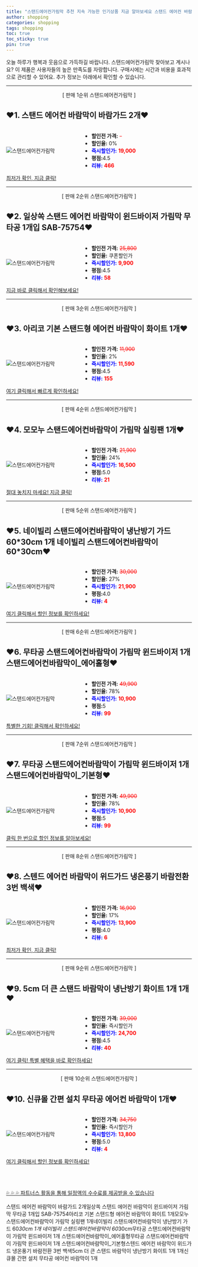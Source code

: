 ```yaml
---
title: "스탠드에어컨가림막 추천 지속 가능한 인기상품 지금 알아보세요 스탠드 에어컨 바람막이 바람가드 2개"
author: shopping
categories: shopping
tags: shopping
toc: true
toc_sticky: true
pin: true
---
```

오늘 하루가 행복과 웃음으로 가득하길 바랍니다. 스탠드에어컨가림막 찾아보고 계시나요? 이 제품은 사용자들의 높은 만족도를 자랑합니다. 구매시에는 시간과 비용을 효과적으로 관리할 수 있어요. 추가 정보는 아래에서 확인할 수 있습니다.

---
<p class="toplist" style="margin: 0 auto; display: block; width: fit-content;">[ 판매 1순위 스탠드에어컨가림막 ]</p>

<h2><strong>❤️1. 스탠드 에어컨 바람막이 바람가드 2개❤️</strong></h2>

<div style="display: flex; align-items: center;">
    <div style="flex: 0.4;">
        <img src="https://thumbnail9.coupangcdn.com/thumbnails/remote/230x230ex/image/vendor_inventory/4423/33617d368478484a2b38d87f7c800ec1ffe97215a3a83de4de577d579ce4.jpg" alt="스탠드에어컨가림막" style="max-width: 100%;">
    </div>
    <div style="flex: 0.6; margin-left: 10px;">
        <ul>
            <li><strong>할인전 가격:</strong> <del style="color: red;">-</del></li>
            <li><strong>할인율:</strong> 0%</li>
            <li><span style='color:blue'><strong>즉시할인가:</strong></span> <span style='color:red'><strong>19,000</strong></span></li>
            <li><strong>평점:</strong>4.5</li>
            <li><span style='color:blue'><strong>리뷰:</strong></span> <span style='color:red'><strong>466</strong></span></li>
        </ul>
    </div>
</div>
<div class="center">
    <a href="https://William4Davisa.github.io?lptag=AF9450613&subid=githubio&pageKey=5335693588&traceid=V0-153&itemId=7803257533&vendorItemId=85913860016" class="myButton">
        최저가 확인, 지금 클릭!
    </a>
</div>


---
<p class="toplist" style="margin: 0 auto; display: block; width: fit-content;">[ 판매 2순위 스탠드에어컨가림막 ]</p>

<h2><strong>❤️2. 일상쏙 스탠드 에어컨 바람막이 윈드바이저 가림막 무타공 1개입 SAB-75754❤️</strong></h2>

<div style="display: flex; align-items: center;">
    <div style="flex: 0.4;">
        <img src="https://thumbnail7.coupangcdn.com/thumbnails/remote/230x230ex/image/vendor_inventory/3d8b/b43e8644a4eecad9139cc11f9c63c3a1d8d3a42a71605ad6decd29bc0e3d.jpg" alt="스탠드에어컨가림막" style="max-width: 100%;">
    </div>
    <div style="flex: 0.6; margin-left: 10px;">
        <ul>
            <li><strong>할인전 가격:</strong> <del style="color: red;">25,800</del></li>
            <li><strong>할인율:</strong> 쿠폰할인가</li>
            <li><span style='color:blue'><strong>즉시할인가:</strong></span> <span style='color:red'><strong>9,900</strong></span></li>
            <li><strong>평점:</strong>4.5</li>
            <li><span style='color:blue'><strong>리뷰:</strong></span> <span style='color:red'><strong>58</strong></span></li>
        </ul>
    </div>
</div>
<div class="center">
    <a href="https://William4Davisa.github.io?lptag=AF9450613&subid=githubio&pageKey=8052137079&traceid=V0-153&itemId=22586037880&vendorItemId=89851297530" class="myButton">
        지금 바로 클릭해서 확인해보세요!
    </a>
</div>


---
<p class="toplist" style="margin: 0 auto; display: block; width: fit-content;">[ 판매 3순위 스탠드에어컨가림막 ]</p>

<h2><strong>❤️3. 아리코 기본 스탠드형 에어컨 바람막이 화이트 1개❤️</strong></h2>

<div style="display: flex; align-items: center;">
    <div style="flex: 0.4;">
        <img src="https://thumbnail9.coupangcdn.com/thumbnails/remote/230x230ex/image/retail/images/2019/05/31/17/2/c1e8320e-282f-4168-93c2-8a852c85219a.jpg" alt="스탠드에어컨가림막" style="max-width: 100%;">
    </div>
    <div style="flex: 0.6; margin-left: 10px;">
        <ul>
            <li><strong>할인전 가격:</strong> <del style="color: red;">11,900</del></li>
            <li><strong>할인율:</strong> 2%</li>
            <li><span style='color:blue'><strong>즉시할인가:</strong></span> <span style='color:red'><strong>11,590</strong></span></li>
            <li><strong>평점:</strong>4.5</li>
            <li><span style='color:blue'><strong>리뷰:</strong></span> <span style='color:red'><strong>155</strong></span></li>
        </ul>
    </div>
</div>
<div class="center">
    <a href="https://William4Davisa.github.io?lptag=AF9450613&subid=githubio&pageKey=231621109&traceid=V0-153&itemId=734736324&vendorItemId=4856498667" class="myButton">
        여기 클릭해서 빠르게 확인하세요!
    </a>
</div>


---
<p class="toplist" style="margin: 0 auto; display: block; width: fit-content;">[ 판매 4순위 스탠드에어컨가림막 ]</p>

<h2><strong>❤️4. 모모누 스탠드에어컨바람막이 가림막 실링팬 1개❤️</strong></h2>

<div style="display: flex; align-items: center;">
    <div style="flex: 0.4;">
        <img src="https://thumbnail7.coupangcdn.com/thumbnails/remote/230x230ex/image/vendor_inventory/28b6/24e42b7c111f3160f81474d85f9fd1f7b29de186d3dc620a6f7d740598c1.jpg" alt="스탠드에어컨가림막" style="max-width: 100%;">
    </div>
    <div style="flex: 0.6; margin-left: 10px;">
        <ul>
            <li><strong>할인전 가격:</strong> <del style="color: red;">21,900</del></li>
            <li><strong>할인율:</strong> 24%</li>
            <li><span style='color:blue'><strong>즉시할인가:</strong></span> <span style='color:red'><strong>16,500</strong></span></li>
            <li><strong>평점:</strong>5.0</li>
            <li><span style='color:blue'><strong>리뷰:</strong></span> <span style='color:red'><strong>21</strong></span></li>
        </ul>
    </div>
</div>
<div class="center">
    <a href="https://William4Davisa.github.io?lptag=AF9450613&subid=githubio&pageKey=8194387873&traceid=V0-153&itemId=23464117169&vendorItemId=90490784618" class="myButton">
        절대 놓치지 마세요! 지금 클릭!
    </a>
</div>


---
<p class="toplist" style="margin: 0 auto; display: block; width: fit-content;">[ 판매 5순위 스탠드에어컨가림막 ]</p>

<h2><strong>❤️5. 네이빌리 스탠드에어컨바람막이 냉난방기 가드 60*30cm 1개 네이빌리 스탠드에어컨바람막이 60*30cm❤️</strong></h2>

<div style="display: flex; align-items: center;">
    <div style="flex: 0.4;">
        <img src="https://thumbnail9.coupangcdn.com/thumbnails/remote/230x230ex/image/vendor_inventory/3ee8/35da7478587e77fe2322b14180f4398597e67d8ff4ce9bd48ff0878afe62.jpg" alt="스탠드에어컨가림막" style="max-width: 100%;">
    </div>
    <div style="flex: 0.6; margin-left: 10px;">
        <ul>
            <li><strong>할인전 가격:</strong> <del style="color: red;">30,000</del></li>
            <li><strong>할인율:</strong> 27%</li>
            <li><span style='color:blue'><strong>즉시할인가:</strong></span> <span style='color:red'><strong>21,900</strong></span></li>
            <li><strong>평점:</strong>4.0</li>
            <li><span style='color:blue'><strong>리뷰:</strong></span> <span style='color:red'><strong>4</strong></span></li>
        </ul>
    </div>
</div>
<div class="center">
    <a href="https://William4Davisa.github.io?lptag=AF9450613&subid=githubio&pageKey=8176277412&traceid=V0-153&itemId=23365551698&vendorItemId=90436840570" class="myButton">
        여기 클릭해서 할인 정보를 확인하세요!
    </a>
</div>


---
<p class="toplist" style="margin: 0 auto; display: block; width: fit-content;">[ 판매 6순위 스탠드에어컨가림막 ]</p>

<h2><strong>❤️6. 무타공 스탠드에어컨바람막이 가림막 윈드바이저 1개 스탠드에어컨바람막이_에어홀형❤️</strong></h2>

<div style="display: flex; align-items: center;">
    <div style="flex: 0.4;">
        <img src="https://thumbnail10.coupangcdn.com/thumbnails/remote/230x230ex/image/vendor_inventory/6dd6/7af35acde690edf499a75fe5bbbff5b90982c76d4c0a8f845934f7de8c92.jpg" alt="스탠드에어컨가림막" style="max-width: 100%;">
    </div>
    <div style="flex: 0.6; margin-left: 10px;">
        <ul>
            <li><strong>할인전 가격:</strong> <del style="color: red;">49,900</del></li>
            <li><strong>할인율:</strong> 78%</li>
            <li><span style='color:blue'><strong>즉시할인가:</strong></span> <span style='color:red'><strong>10,900</strong></span></li>
            <li><strong>평점:</strong>5</li>
            <li><span style='color:blue'><strong>리뷰:</strong></span> <span style='color:red'><strong>99</strong></span></li>
        </ul>
    </div>
</div>
<div class="center">
    <a href="https://William4Davisa.github.io?lptag=AF9450613&subid=githubio&pageKey=8225621813&traceid=V0-153&itemId=23655432059&vendorItemId=90680778810" class="myButton">
        특별한 기회! 클릭해서 확인하세요!
    </a>
</div>


---
<p class="toplist" style="margin: 0 auto; display: block; width: fit-content;">[ 판매 7순위 스탠드에어컨가림막 ]</p>

<h2><strong>❤️7. 무타공 스탠드에어컨바람막이 가림막 윈드바이저 1개 스탠드에어컨바람막이_기본형❤️</strong></h2>

<div style="display: flex; align-items: center;">
    <div style="flex: 0.4;">
        <img src="https://thumbnail10.coupangcdn.com/thumbnails/remote/230x230ex/image/vendor_inventory/6dd6/7af35acde690edf499a75fe5bbbff5b90982c76d4c0a8f845934f7de8c92.jpg" alt="스탠드에어컨가림막" style="max-width: 100%;">
    </div>
    <div style="flex: 0.6; margin-left: 10px;">
        <ul>
            <li><strong>할인전 가격:</strong> <del style="color: red;">49,900</del></li>
            <li><strong>할인율:</strong> 78%</li>
            <li><span style='color:blue'><strong>즉시할인가:</strong></span> <span style='color:red'><strong>10,900</strong></span></li>
            <li><strong>평점:</strong>5</li>
            <li><span style='color:blue'><strong>리뷰:</strong></span> <span style='color:red'><strong>99</strong></span></li>
        </ul>
    </div>
</div>
<div class="center">
    <a href="https://William4Davisa.github.io?lptag=AF9450613&subid=githubio&pageKey=8225621813&traceid=V0-153&itemId=23655432057&vendorItemId=90680778799" class="myButton">
        클릭 한 번으로 할인 정보를 알아보세요!
    </a>
</div>


---
<p class="toplist" style="margin: 0 auto; display: block; width: fit-content;">[ 판매 8순위 스탠드에어컨가림막 ]</p>

<h2><strong>❤️8. 스텐드 에어컨 바람막이 위드가드 냉온풍기 바람전환 3번 백색❤️</strong></h2>

<div style="display: flex; align-items: center;">
    <div style="flex: 0.4;">
        <img src="https://thumbnail9.coupangcdn.com/thumbnails/remote/230x230ex/image/vendor_inventory/23d0/f2949600ed9a54ddb5effea0e60b0ecd5d938129592643338d9dc1356ef9.jpg" alt="스탠드에어컨가림막" style="max-width: 100%;">
    </div>
    <div style="flex: 0.6; margin-left: 10px;">
        <ul>
            <li><strong>할인전 가격:</strong> <del style="color: red;">16,900</del></li>
            <li><strong>할인율:</strong> 17%</li>
            <li><span style='color:blue'><strong>즉시할인가:</strong></span> <span style='color:red'><strong>13,900</strong></span></li>
            <li><strong>평점:</strong>4.0</li>
            <li><span style='color:blue'><strong>리뷰:</strong></span> <span style='color:red'><strong>6</strong></span></li>
        </ul>
    </div>
</div>
<div class="center">
    <a href="https://William4Davisa.github.io?lptag=AF9450613&subid=githubio&pageKey=7323536186&traceid=V0-153&itemId=18788133764&vendorItemId=85919322930" class="myButton">
        최저가 확인, 지금 클릭!
    </a>
</div>


---
<p class="toplist" style="margin: 0 auto; display: block; width: fit-content;">[ 판매 9순위 스탠드에어컨가림막 ]</p>

<h2><strong>❤️9. 5cm 더 큰 스탠드 바람막이 냉난방기 화이트 1개 1개❤️</strong></h2>

<div style="display: flex; align-items: center;">
    <div style="flex: 0.4;">
        <img src="https://thumbnail9.coupangcdn.com/thumbnails/remote/230x230ex/image/vendor_inventory/1dc1/ec5eaef48166fb74da14d6f9837d1d0cafdcd2f420c1131bc3576ce058c9.jpg" alt="스탠드에어컨가림막" style="max-width: 100%;">
    </div>
    <div style="flex: 0.6; margin-left: 10px;">
        <ul>
            <li><strong>할인전 가격:</strong> <del style="color: red;">39,000</del></li>
            <li><strong>할인율:</strong> 즉시할인가</li>
            <li><span style='color:blue'><strong>즉시할인가:</strong></span> <span style='color:red'><strong>24,700</strong></span></li>
            <li><strong>평점:</strong>4.5</li>
            <li><span style='color:blue'><strong>리뷰:</strong></span> <span style='color:red'><strong>40</strong></span></li>
        </ul>
    </div>
</div>
<div class="center">
    <a href="https://William4Davisa.github.io?lptag=AF9450613&subid=githubio&pageKey=6455954354&traceid=V0-153&itemId=14033379287&vendorItemId=81281680625" class="myButton">
        여기 클릭! 특별 혜택을 바로 확인하세요!
    </a>
</div>


---
<p class="toplist" style="margin: 0 auto; display: block; width: fit-content;">[ 판매 10순위 스탠드에어컨가림막 ]</p>

<h2><strong>❤️10. 신큐몰 간편 설치 무타공 에어컨 바람막이 1개❤️</strong></h2>

<div style="display: flex; align-items: center;">
    <div style="flex: 0.4;">
        <img src="https://thumbnail9.coupangcdn.com/thumbnails/remote/230x230ex/image/vendor_inventory/b8c4/52c8df9949b8461fe270703f0b16842902ab090b4e85296b9d3c965438b3.png" alt="스탠드에어컨가림막" style="max-width: 100%;">
    </div>
    <div style="flex: 0.6; margin-left: 10px;">
        <ul>
            <li><strong>할인전 가격:</strong> <del style="color: red;">34,750</del></li>
            <li><strong>할인율:</strong> 즉시할인가</li>
            <li><span style='color:blue'><strong>즉시할인가:</strong></span> <span style='color:red'><strong>13,800</strong></span></li>
            <li><strong>평점:</strong>5.0</li>
            <li><span style='color:blue'><strong>리뷰:</strong></span> <span style='color:red'><strong>4</strong></span></li>
        </ul>
    </div>
</div>
<div class="center">
    <a href="https://William4Davisa.github.io?lptag=AF9450613&subid=githubio&pageKey=8216071823&traceid=V0-153&itemId=23599087247&vendorItemId=90624879884" class="myButton">
        여기 클릭해서 할인 정보를 확인하세요!
    </a>
</div>

<br><br><br>[💦 💦 💦 파트너스 활동을 통해 일정액의 수수료를 제공받을 수 있습니다](https://link.coupang.com/a/bcpT2c)<br><br>스탠드 에어컨 바람막이 바람가드 2개일상쏙 스탠드 에어컨 바람막이 윈드바이저 가림막 무타공 1개입 SAB-75754아리코 기본 스탠드형 에어컨 바람막이 화이트 1개모모누 스탠드에어컨바람막이 가림막 실링팬 1개네이빌리 스탠드에어컨바람막이 냉난방기 가드 60*30cm 1개 네이빌리 스탠드에어컨바람막이 60*30cm무타공 스탠드에어컨바람막이 가림막 윈드바이저 1개 스탠드에어컨바람막이_에어홀형무타공 스탠드에어컨바람막이 가림막 윈드바이저 1개 스탠드에어컨바람막이_기본형스텐드 에어컨 바람막이 위드가드 냉온풍기 바람전환 3번 백색5cm 더 큰 스탠드 바람막이 냉난방기 화이트 1개 1개신큐몰 간편 설치 무타공 에어컨 바람막이 1개